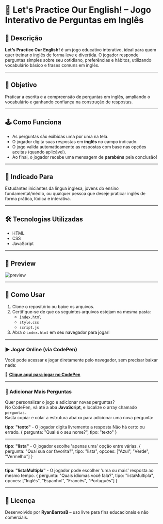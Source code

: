 # 🧠 Let's Practice Our English! – Jogo Interativo de Perguntas em Inglês

## 📌 Descrição

**Let's Practice Our English!** é um jogo educativo interativo, ideal para quem quer treinar o inglês de forma leve e divertida. O jogador responde perguntas simples sobre seu cotidiano, preferências e hábitos, utilizando vocabulário básico e frases comuns em inglês.

---

## 🎯 Objetivo

Praticar a escrita e a compreensão de perguntas em inglês, ampliando o vocabulário e ganhando confiança na construção de respostas.

---

## 🕹️ Como Funciona

- As perguntas são exibidas uma por uma na tela.
- O jogador digita suas respostas em **inglês** no campo indicado.
- O jogo valida automaticamente as respostas com base nas opções aceitas (quando aplicável).
- Ao final, o jogador recebe uma mensagem de **parabéns** pela conclusão!

---

## 👤 Indicado Para

Estudantes iniciantes da língua inglesa, jovens do ensino fundamental/médio, ou qualquer pessoa que deseje praticar inglês de forma prática, lúdica e interativa.

---

## 🛠️ Tecnologias Utilizadas

- HTML
- CSS
- JavaScript

---

## 📸 Preview

![preview](https://i.postimg.cc/fTdg3Gpz/imagem-de-fundo.png)

---

## 📂 Como Usar

1. Clone o repositório ou baixe os arquivos.
2. Certifique-se de que os seguintes arquivos estejam na mesma pasta:
   - `index.html`
   - `style.css`
   - `script.js`
3. Abra o `index.html` em seu navegador para jogar!

---
### ▶️ Jogar Online (via CodePen)

Você pode acessar e jogar diretamente pelo navegador, sem precisar baixar nada:

🔗 **[Clique aqui para jogar no CodePen](https://codepen.io/ryan-bb/pen/azbxajG)**  

---

### 🧩 Adicionar Mais Perguntas

Quer personalizar o jogo e adicionar novas perguntas?  
No CodePen, vá até a aba **JavaScript**, e localize o array chamado `perguntas`.  
Basta copiar e colar a estrutura abaixo para adicionar uma nova pergunta:


**tipo: "texto"** - O jogador digita livremente a resposta Não há certo ou errado.
 {
  pergunta: "Qual é o seu nome?",
  tipo: "texto"
}

---

**tipo: "lista"** - O jogador escolhe 'apenas uma' opção entre várias.
{
  pergunta: "Qual sua cor favorita?",
  tipo: "lista",
  opcoes: ["Azul", "Verde", "Vermelho"]
}

---

**tipo: "listaMultipla"** - O jogador pode escolher 'uma ou mais' resposta ao mesmo tempo.
{
  pergunta: "Quais idiomas você fala?",
  tipo: "listaMultipla",
  opcoes: ["Inglês", "Espanhol", "Francês", "Português"]
}

---

## 📃 Licença

Desenvolvido por **RyanBarrosB** – uso livre para fins educacionais e não comerciais.
